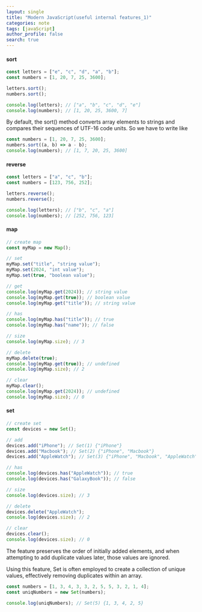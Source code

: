 ```yaml
---
layout: single
title: "Modern JavaScript(useful internal features_1)"
categories: note
tags: [javaScript]
author_profile: false
search: true
---
```


#### sort

```javascript
const letters = ["e", "c", "d", "a", "b"];
const numbers = [1, 20, 7, 25, 3600];

letters.sort();
numbers.sort();

console.log(letters); // ["a", "b", "c", "d", "e"]
console.log(numbers); // [1, 20, 25, 3600, 7]
```

By default, the sort() method converts array elements to strings and compares their sequences of UTF-16 code units. So we have to write like

```javascript
const numbers = [1, 20, 7, 25, 3600];
numbers.sort((a, b) => a - b);
console.log(numbers); // [1, 7, 20, 25, 3600]
```

#### reverse

```javascript
const letters = ["a", "c", "b"];
const numbers = [123, 756, 252];

letters.reverse();
numbers.reverse();

console.log(letters); // ["b", "c", "a"]
console.log(numbers); // [252, 756, 123]
```

#### map

```javascript
// create map
const myMap = new Map();

// set
myMap.set("title", "string value");
myMap.set(2024, "int value");
myMap.set(true, "boolean value");

// get
console.log(myMap.get(2024)); // string value
console.log(myMap.get(true)); // boolean value
console.log(myMap.get("title")); // string value

// has
console.log(myMap.has("title")); // true
console.log(myMap.has("name")); // false

// size
console.log(myMap.size); // 3

// delete
myMap.delete(true);
console.log(myMap.get(true)); // undefined
console.log(myMap.size); // 2

// clear
myMap.clear();
console.log(myMap.get(2024)); // undefined
console.log(myMap.size); // 0
```

#### set

```javascript
// create set
const devices = new Set();

// add
devices.add("iPhone"); // Set(1) {"iPhone"}
devices.add("Macbook"); // Set(2) {"iPhone", "Macbook"}
devices.add("AppleWatch"); // Set(3) {"iPhone", "Macbook", "AppleWatch"}

// has
console.log(devices.has("AppleWatch")); // true
console.log(devices.has("GalaxyBook")); // false

// size
console.log(devices.size); // 3

// delete
devices.delete("AppleWatch");
console.log(devices.size); // 2

// clear
devices.clear();
console.log(devices.size); // 0
```

The feature preserves the order of initially added elements, and when attempting to add duplicate values later, those values are ignored.

Using this feature, Set is often employed to create a collection of unique values, effectively removing duplicates within an array.

```javascript
const numbers = [1, 3, 4, 3, 3, 2, 5, 5, 3, 2, 1, 4];
const uniqNumbers = new Set(numbers);

console.log(uniqNumbers); // Set(5) {1, 3, 4, 2, 5}
```
